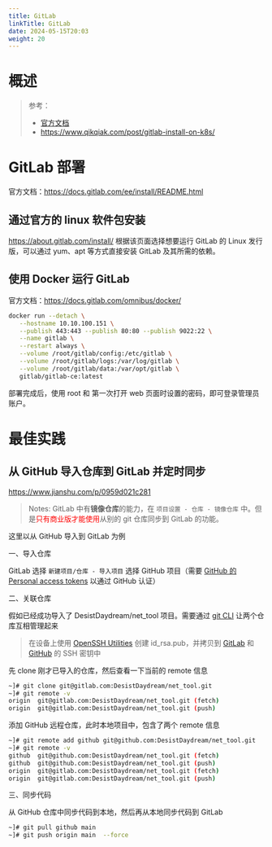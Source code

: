 ```yaml
---
title: GitLab
linkTitle: GitLab
date: 2024-05-15T20:03
weight: 20
---
```



# 概述

> 参考：
>
> - [官方文档](https://docs.gitlab.com/)
> - https://www.qikqiak.com/post/gitlab-install-on-k8s/


# GitLab 部署

官方文档：<https://docs.gitlab.com/ee/install/README.html>

## 通过官方的 linux 软件包安装

<https://about.gitlab.com/install/> 根据该页面选择想要运行 GitLab 的 Linux 发行版，可以通过 yum、apt 等方式直接安装 GitLab 及其所需的依赖。

## 使用 Docker 运行 GitLab

官方文档：<https://docs.gitlab.com/omnibus/docker/>

```bash
docker run --detach \
   --hostname 10.10.100.151 \
   --publish 443:443 --publish 80:80 --publish 9022:22 \
   --name gitlab \
   --restart always \
   --volume /root/gitlab/config:/etc/gitlab \
   --volume /root/gitlab/logs:/var/log/gitlab \
   --volume /root/gitlab/data:/var/opt/gitlab \
   gitlab/gitlab-ce:latest
```

部署完成后，使用 root 和 第一次打开 web 页面时设置的密码，即可登录管理员账户。

# 最佳实践

## 从 GitHub 导入仓库到 GitLab 并定时同步

https://www.jianshu.com/p/0959d021c281

> Notes: GitLab 中有**镜像仓库**的能力，在 `项目设置 - 仓库 - 镜像仓库` 中。但是<font color="#ff0000">只有商业版才能使用</font>从别的 git 仓库同步到 GitLab 的功能。

这里以从 GitHub 导入到 GitLab 为例

一、导入仓库

GitLab 选择 `新建项目/仓库 - 导入项目` 选择 GitHub 项目（需要 [GitHub 的 Personal access tokens](https://github.com/settings/tokens) 以通过 GitHub 认证）

二、关联仓库

假如已经成功导入了 DesistDaydream/net_tool 项目。需要通过 [git CLI](/docs/2.编程/Programming%20tools/SCM/Git/git%20CLI.md) 让两个仓库互相管理起来

> 在设备上使用 [OpenSSH Utilities](/docs/4.数据通信/Utility/OpenSSH/OpenSSH%20Utilities.md) 创建 id_rsa.pub，并拷贝到 [GitLab](https://gitlab.com/-/profile/keys) 和 [GitHub](https://github.com/settings/keys) 的 SSH 密钥中

先 clone 刚才已导入的仓库，然后查看一下当前的 remote 信息

```bash
~]# git clone git@gitlab.com:DesistDaydream/net_tool.git
~]# git remote -v
origin  git@gitlab.com:DesistDaydream/net_tool.git (fetch)
origin  git@gitlab.com:DesistDaydream/net_tool.git (push)
```

添加 GitHub 远程仓库，此时本地项目中，包含了两个 remote 信息

```bash
~]# git remote add github git@github.com:DesistDaydream/net_tool.git
~]# git remote -v
github  git@github.com:DesistDaydream/net_tool.git (fetch)
github  git@github.com:DesistDaydream/net_tool.git (push)
origin  git@gitlab.com:DesistDaydream/net_tool.git (fetch)
origin  git@gitlab.com:DesistDaydream/net_tool.git (push)
```

三、同步代码

从 GitHub 仓库中同步代码到本地，然后再从本地同步代码到 GitLab

```bash
~]# git pull github main
~]# git push origin main  --force
```